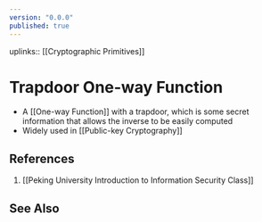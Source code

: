 ```yaml
---
version: "0.0.0"
published: true
---
```

uplinks:: [[Cryptographic Primitives]]
# Trapdoor One-way Function
- A [[One-way Function]] with a trapdoor, which is some secret information that allows the inverse to be easily computed
- Widely used in [[Public-key Cryptography]]
## References
1. [[Peking University Introduction to Information Security Class]]
## See Also
